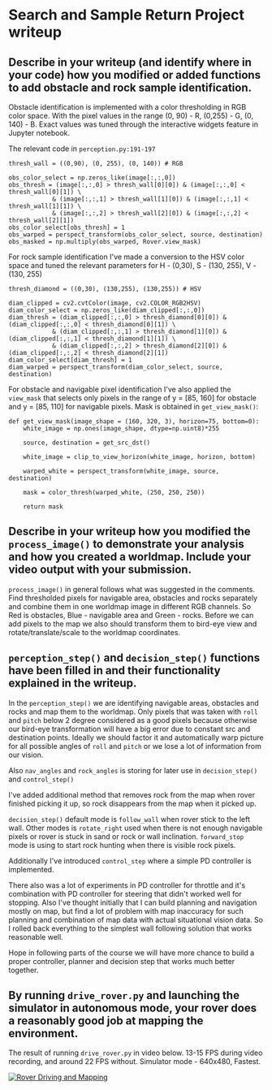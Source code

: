 # Search and Sample Return Project writeup

## Describe in your writeup (and identify where in your code) how you modified or added functions to add obstacle and rock sample identification.

Obstacle identification is implemented with a color thresholding in RGB color space. With the pixel values in the range (0, 90) - R, (0,255) - G, (0, 140) - B. Exact values was tuned through the interactive widgets feature in Jupyter notebook.

The relevant code in `perception.py:191-197`

```
thresh_wall = ((0,90), (0, 255), (0, 140)) # RGB

obs_color_select = np.zeros_like(image[:,:,0])
obs_thresh = (image[:,:,0] > thresh_wall[0][0]) & (image[:,:,0] < thresh_wall[0][1]) \
            & (image[:,:,1] > thresh_wall[1][0]) & (image[:,:,1] < thresh_wall[1][1]) \
            & (image[:,:,2] > thresh_wall[2][0]) & (image[:,:,2] < thresh_wall[2][1])
obs_color_select[obs_thresh] = 1
obs_warped = perspect_transform(obs_color_select, source, destination)
obs_masked = np.multiply(obs_warped, Rover.view_mask)
```

For rock sample identification I've made a conversion to the HSV color space and tuned the relevant parameters for H - (0,30), S - (130, 255), V - (130, 255)

```
thresh_diamond = ((0,30), (130,255), (130,255)) # HSV

diam_clipped = cv2.cvtColor(image, cv2.COLOR_RGB2HSV)
diam_color_select = np.zeros_like(diam_clipped[:,:,0])
diam_thresh = (diam_clipped[:,:,0] > thresh_diamond[0][0]) & (diam_clipped[:,:,0] < thresh_diamond[0][1]) \
            & (diam_clipped[:,:,1] > thresh_diamond[1][0]) & (diam_clipped[:,:,1] < thresh_diamond[1][1]) \
            & (diam_clipped[:,:,2] > thresh_diamond[2][0]) & (diam_clipped[:,:,2] < thresh_diamond[2][1])
diam_color_select[diam_thresh] = 1
diam_warped = perspect_transform(diam_color_select, source, destination)
```

For obstacle and navigable pixel identification I've also applied the `view_mask` that selects only pixels in the range of y = [85, 160] for obstacle and y = [85, 110] for navigable pixels. Mask is obtained in `get_view_mask()`:

```
def get_view_mask(image_shape = (160, 320, 3), horizon=75, bottom=0):
    white_image = np.ones(image_shape, dtype=np.uint8)*255

    source, destination = get_src_dst()

    white_image = clip_to_view_horizon(white_image, horizon, bottom)

    warped_white = perspect_transform(white_image, source, destination)

    mask = color_thresh(warped_white, (250, 250, 250))

    return mask
```

## Describe in your writeup how you modified the `process_image()` to demonstrate your analysis and how you created a worldmap. Include your video output with your submission.

`process_image()` in general follows what was suggested in the comments. Find thresholded pixels for navigable area, obstacles and rocks separately and combine them in one worldmap image in different RGB channels. So Red is obstacles, Blue - navigable area and Green - rocks. Before we can add pixels to the map we also should transform them to bird-eye view and rotate/translate/scale to the worldmap coordinates.


## `perception_step()` and `decision_step()` functions have been filled in and their functionality explained in the writeup.

In the `perception_step()` we are identifying navigable areas, obstacles and rocks and map them to the worldmap. Only pixels that was taken with `roll` and `pitch` below 2 degree considered as a good pixels because otherwise our bird-eye transformation will have a big error due to constant src and destination points. Ideally we should factor it and automatically warp picture for all possible angles of `roll` and `pitch` or we lose a lot of information from our vision.

Also `nav_angles` and `rock_angles` is storing for later use in `decision_step()` and `control_step()`

I've added additional method that removes rock from the map when rover finished picking it up, so rock disappears from the map when it picked up.

`decision_step()` default mode is `follow_wall` when rover stick to the left wall. Other modes is `rotate_right` used when there is not enough navigable pixels or rover is stuck in sand or rock or wall inclination. `forward_stop` mode is using to start rock hunting when there is visible rock pixels.

Additionally I've introduced `control_step` where a simple PD controller is implemented.

There also was a lot of experiments in PD controller for throttle and it's combination with PD controller for steering that didn't worked well for stopping. Also I've thought initially that I can build planning and navigation mostly on map, but find a lot of problem with map inaccuracy for such planning and combination of map data with actual situational vision data. So I rolled back everything to the simplest wall following solution that works reasonable well.

Hope in following parts of the course we will have more chance to build a proper controller, planner and decision step that works much better together.


## By running `drive_rover.py` and launching the simulator in autonomous mode, your rover does a reasonably good job at mapping the environment.

The result of running `drive_rover.py` in video below. 13-15 FPS during video recording, and around 22 FPS without. Simulator mode - 640x480, Fastest.

[![Rover Driving and Mapping](https://img.youtube.com/vi/rDij00NB7pA/0.jpg)](https://www.youtube.com/watch?v=rDij00NB7pA)
